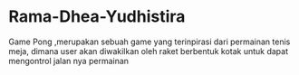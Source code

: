 # Rama-Dhea-Yudhistira
Game Pong ,merupakan sebuah game yang terinpirasi dari permainan tenis meja, dimana user akan diwakilkan oleh raket berbentuk kotak untuk dapat mengontrol jalan nya permainan
